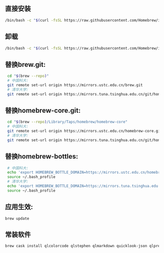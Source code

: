 
## 直接安装

```bash
/bin/bash -c "$(curl -fsSL https://raw.githubusercontent.com/Homebrew/install/HEAD/install.sh)"
```

## 卸载

```bash
/bin/bash -c "$(curl -fsSL https://raw.githubusercontent.com/Homebrew/install/HEAD/uninstall.sh)"
```

## 替换brew\.git:

```bash
 cd "$(brew --repo)"
 # 中国科大:
 git remote set-url origin https://mirrors.ustc.edu.cn/brew.git
 # 清华大学:
 git remote set-url origin https://mirrors.tuna.tsinghua.edu.cn/git/homebrew/brew.git
```

## 替换homebrew-core.git:

```bash
 cd "$(brew --repo)/Library/Taps/homebrew/homebrew-core"
 # 中国科大:
 git remote set-url origin https://mirrors.ustc.edu.cn/homebrew-core.git
 # 清华大学:
 git remote set-url origin https://mirrors.tuna.tsinghua.edu.cn/git/homebrew/homebrew-core.git
```

## 替换homebrew-bottles:

```bash
 # 中国科大:
 echo 'export HOMEBREW_BOTTLE_DOMAIN=https://mirrors.ustc.edu.cn/homebrew-bottles' >> ~/.bash_profile
 source ~/.bash_profile
 # 清华大学:
 echo 'export HOMEBREW_BOTTLE_DOMAIN=https://mirrors.tuna.tsinghua.edu.cn/homebrew-bottles' >> ~/.bash_profile
 source ~/.bash_profile
```

## 应用生效:

`brew update`

## 常装软件

```bash
brew cask install qlcolorcode qlstephen qlmarkdown quicklook-json qlprettypatch quicklook-csv qlimagesize  suspicious-package quicklookase qlvideo Itsycal iina postman
```

